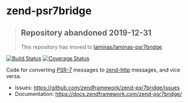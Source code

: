# zend-psr7bridge

> ## Repository abandoned 2019-12-31
>
> This repository has moved to [laminas/laminas-psr7bridge](https://github.com/laminas/laminas-psr7bridge).

[![Build Status](https://secure.travis-ci.org/zendframework/zend-psr7bridge.svg?branch=master)](https://secure.travis-ci.org/zendframework/zend-psr7bridge)
[![Coverage Status](https://coveralls.io/repos/github/zendframework/zend-psr7bridge/badge.svg?branch=master)](https://coveralls.io/github/zendframework/zend-psr7bridge?branch=master)

Code for converting [PSR-7](http://www.php-fig.org/psr/psr-7/) messages to
[zend-http](https://docs.zendframework.com/zend-http) messages, and vice
versa.

- Issues: https://github.com/zendframework/zend-psr7bridge/issues
- Documentation: https://docs.zendframework.com/zend-psr7bridge/
